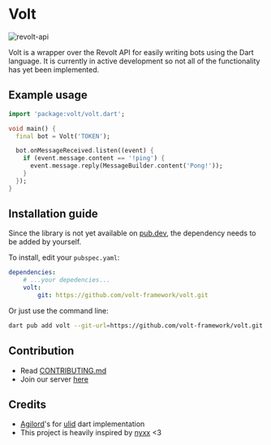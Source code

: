 # Volt

![revolt-api](https://img.shields.io/npm/v/revolt-api?label=Revolt%20API)

Volt is a wrapper over the Revolt API for easily writing bots using the Dart language.
It is currently in active development so not all of the functionality has yet been implemented.

## Example usage

```dart
import 'package:volt/volt.dart';

void main() {
  final bot = Volt('TOKEN');

  bot.onMessageReceived.listen((event) {
    if (event.message.content == '!ping') {
      event.message.reply(MessageBuilder.content('Pong!'));
    }
  });
}
```

## Installation guide

Since the library is not yet available on [pub.dev](https://pub.dev/), the dependency needs to be added by yourself.

To install, edit your `pubspec.yaml`:

```yaml
dependencies:
    # ...your depedencies...
    volt:
        git: https://github.com/volt-framework/volt.git
```

Or just use the command line:

```bash
dart pub add volt --git-url=https://github.com/volt-framework/volt.git
```

## Contribution

-   Read [CONTRIBUTING.md](https://github.com/nyxx-discord/nyxx/blob/dev/CONTRIBUTING.md)
-   Join our server [here](https://app.revolt.chat/invite/h1eRgQfB)

## Credits

-   [Agilord](https://github.com/agilord/)'s for [ulid](https://github.com/agilord/ulid) dart implementation
-   This project is heavily inspired by [nyxx](https://github.com/nyxx-discord/nyxx) <3
